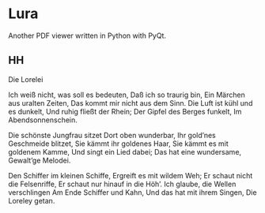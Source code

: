 # Lura

Another PDF viewer written in Python with PyQt.

## HH

Die Lorelei

Ich weiß nicht, was soll es bedeuten,
Daß ich so traurig bin,
Ein Märchen aus uralten Zeiten,
Das kommt mir nicht aus dem Sinn.
Die Luft ist kühl und es dunkelt,
Und ruhig fließt der Rhein;
Der Gipfel des Berges funkelt,
Im Abendsonnenschein.

Die schönste Jungfrau sitzet
Dort oben wunderbar,
Ihr gold’nes Geschmeide blitzet,
Sie kämmt ihr goldenes Haar,
Sie kämmt es mit goldenem Kamme,
Und singt ein Lied dabei;
Das hat eine wundersame,
Gewalt’ge Melodei.

Den Schiffer im kleinen Schiffe,
Ergreift es mit wildem Weh;
Er schaut nicht die Felsenriffe,
Er schaut nur hinauf in die Höh’.
Ich glaube, die Wellen verschlingen
Am Ende Schiffer und Kahn,
Und das hat mit ihrem Singen,
Die Loreley getan.
